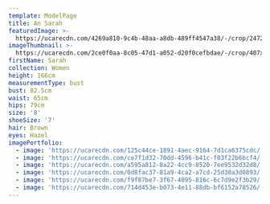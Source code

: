 ```yaml
---
template: ModelPage
title: An Sarah
featuredImage: >-
  https://ucarecdn.com/4269a810-9c4b-48aa-a8db-489ff4547a38/-/crop/2472x1116/0,501/-/preview/
imageThumbnail: >-
  https://ucarecdn.com/2ce0f0aa-8c05-47d1-a052-d20f0cefbdae/-/crop/407x547/597,445/-/preview/
firstName: Sarah
collection: Women
height: 166cm
measurementType: bust
bust: 82.5cm
waist: 65cm
hips: 79cm
size: '8'
shoeSize: '7'
hair: Brown
eyes: Hazel
imagePortfolio:
  - image: 'https://ucarecdn.com/125c44ce-1891-4aec-9164-7d1ca6375cdc/'
  - image: 'https://ucarecdn.com/ce7f1d32-70dd-4596-b41c-f03f22b6bcf4/'
  - image: 'https://ucarecdn.com/a595a812-8a22-4cc9-8520-7ee9532d32d8/'
  - image: 'https://ucarecdn.com/0d8fac37-81a9-4ca2-a7cd-25d30a3d0893/'
  - image: 'https://ucarecdn.com/f9f87be7-3f67-4095-816c-6c7d9e2f3b29/'
  - image: 'https://ucarecdn.com/714d453e-b073-4e11-88db-bf6152a78526/'
---
```


